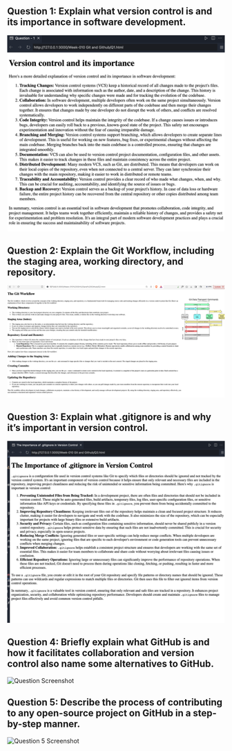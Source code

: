 ## Question 1: Explain what version control is and its importance in software development.

![Question 1 Screenshot](Screenshots/Q1.png)

## Question 2: Explain the Git Workflow, including the staging area, working directory, and repository.

![Question 2 Screenshot](Screenshots/Q2.png)

## Question 3: Explain what .gitignore is and why it’s important in version control.

<!-- |                 Normal screen                  |                  485px screen                  |
| :--------------------------------------------: | :--------------------------------------------: |
| ![Question 3 Screenshot](Screenshots/Q3.1.png) | ![Question 3 Screenshot](Screenshots/Q3.2.png) | -->

![Question 3 Screenshot](Screenshots/Q3.png)

## Question 4: Briefly explain what GitHub is and how it facilitates collaboration and version control also name some alternatives to GitHub.

![Question  Screenshot](Screenshots/4.png)

## Question 5: Describe the process of contributing to any open-source project on GitHub in a step-by-step manner.

![Question 5 Screenshot](Screenshots/5.png)
